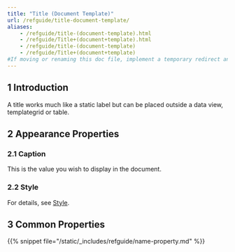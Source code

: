 ```yaml
---
title: "Title (Document Template)"
url: /refguide/title-document-template/
aliases:
    - /refguide/title-(document-template).html
    - /refguide/Title+(document+template).html
    - /refguide/title-(document-template)
    - /refguide/Title+(document+template)
#If moving or renaming this doc file, implement a temporary redirect and let the respective team know they should update the URL in the product. See Mapping to Products for more details.
---
```


## 1 Introduction

A title works much like a static label but can be placed outside a data view, templategrid or table.

## 2 Appearance Properties

### 2.1 Caption

This is the value you wish to display in the document.

### 2.2 Style

For details, see [Style](/refguide/style/).

## 3 Common Properties

{{% snippet file="/static/_includes/refguide/name-property.md" %}}
